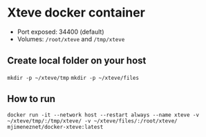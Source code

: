 # Xteve docker container
- Port exposed: 34400 (default)
- Volumes: `/root/xteve` and `/tmp/xteve`

## Create local folder on your host
`mkdir -p ~/xteve/tmp`
`mkdir -p ~/xteve/files`

## How to run
`docker run -it --network host --restart always --name xteve -v ~/xteve/tmp/:/tmp/xteve/ -v ~/xteve/files/:/root/xteve/ mjimeneznet/docker-xteve:latest`
